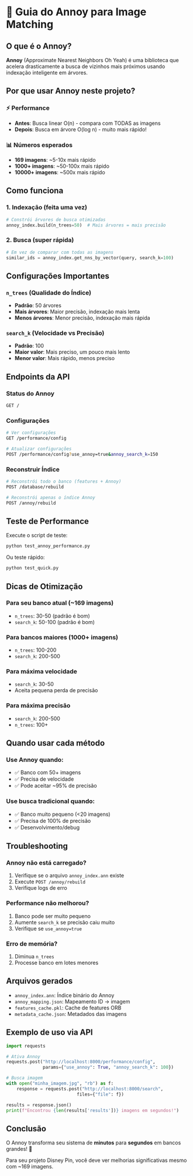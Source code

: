 # 🚀 Guia do Annoy para Image Matching

## O que é o Annoy?

**Annoy** (Approximate Nearest Neighbors Oh Yeah) é uma biblioteca que acelera drasticamente a busca de vizinhos mais próximos usando indexação inteligente em árvores.

## Por que usar Annoy neste projeto?

### ⚡ Performance
- **Antes**: Busca linear O(n) - compara com TODAS as imagens
- **Depois**: Busca em árvore O(log n) - muito mais rápido!

### 📊 Números esperados
- **169 imagens**: ~5-10x mais rápido
- **1000+ imagens**: ~50-100x mais rápido
- **10000+ imagens**: ~500x mais rápido

## Como funciona

### 1. Indexação (feita uma vez)
```python
# Constrói árvores de busca otimizadas
annoy_index.build(n_trees=50)  # Mais árvores = mais precisão
```

### 2. Busca (super rápida)
```python
# Em vez de comparar com todas as imagens
similar_ids = annoy_index.get_nns_by_vector(query, search_k=100)
```

## Configurações Importantes

### `n_trees` (Qualidade do Índice)
- **Padrão**: 50 árvores
- **Mais árvores**: Maior precisão, indexação mais lenta
- **Menos árvores**: Menor precisão, indexação mais rápida

### `search_k` (Velocidade vs Precisão)
- **Padrão**: 100
- **Maior valor**: Mais preciso, um pouco mais lento
- **Menor valor**: Mais rápido, menos preciso

## Endpoints da API

### Status do Annoy
```bash
GET /
```

### Configurações
```bash
# Ver configurações
GET /performance/config

# Atualizar configurações
POST /performance/config?use_annoy=true&annoy_search_k=150
```

### Reconstruir Índice
```bash
# Reconstrói todo o banco (features + Annoy)
POST /database/rebuild

# Reconstrói apenas o índice Annoy
POST /annoy/rebuild
```

## Teste de Performance

Execute o script de teste:
```bash
python test_annoy_performance.py
```

Ou teste rápido:
```bash
python test_quick.py
```

## Dicas de Otimização

### Para seu banco atual (~169 imagens)
- `n_trees`: 30-50 (padrão é bom)
- `search_k`: 50-100 (padrão é bom)

### Para bancos maiores (1000+ imagens)
- `n_trees`: 100-200
- `search_k`: 200-500

### Para máxima velocidade
- `search_k`: 30-50
- Aceita pequena perda de precisão

### Para máxima precisão
- `search_k`: 200-500
- `n_trees`: 100+

## Quando usar cada método

### Use Annoy quando:
- ✅ Banco com 50+ imagens
- ✅ Precisa de velocidade
- ✅ Pode aceitar ~95% de precisão

### Use busca tradicional quando:
- ✅ Banco muito pequeno (<20 imagens)
- ✅ Precisa de 100% de precisão
- ✅ Desenvolvimento/debug

## Troubleshooting

### Annoy não está carregado?
1. Verifique se o arquivo `annoy_index.ann` existe
2. Execute `POST /annoy/rebuild`
3. Verifique logs de erro

### Performance não melhorou?
1. Banco pode ser muito pequeno
2. Aumente `search_k` se precisão caiu muito
3. Verifique se `use_annoy=true`

### Erro de memória?
1. Diminua `n_trees`
2. Processe banco em lotes menores

## Arquivos gerados

- `annoy_index.ann`: Índice binário do Annoy
- `annoy_mapping.json`: Mapeamento ID → imagem
- `features_cache.pkl`: Cache de features ORB
- `metadata_cache.json`: Metadados das imagens

## Exemplo de uso via API

```python
import requests

# Ativa Annoy
requests.post("http://localhost:8000/performance/config", 
              params={"use_annoy": True, "annoy_search_k": 100})

# Busca imagem
with open("minha_imagem.jpg", "rb") as f:
    response = requests.post("http://localhost:8000/search", 
                           files={"file": f})

results = response.json()
print(f"Encontrou {len(results['results'])} imagens em segundos!")
```

## Conclusão

O Annoy transforma seu sistema de **minutos** para **segundos** em bancos grandes! 🚀

Para seu projeto Disney Pin, você deve ver melhorias significativas mesmo com ~169 imagens.